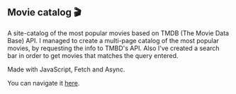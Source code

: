 ## Movie catalog 🎬

A site-catalog of the most popular movies based on TMDB (The Movie Data Base) API. I managed to create a multi-page catalog of the most popular movies, by requesting the info to TMBD's API. Also I've created a search bar in order to get movies that matches the query entered.

Made with JavaScript, Fetch and Async.

You can navigate it [here](https://tottipensotti.github.io/movie-app/).
